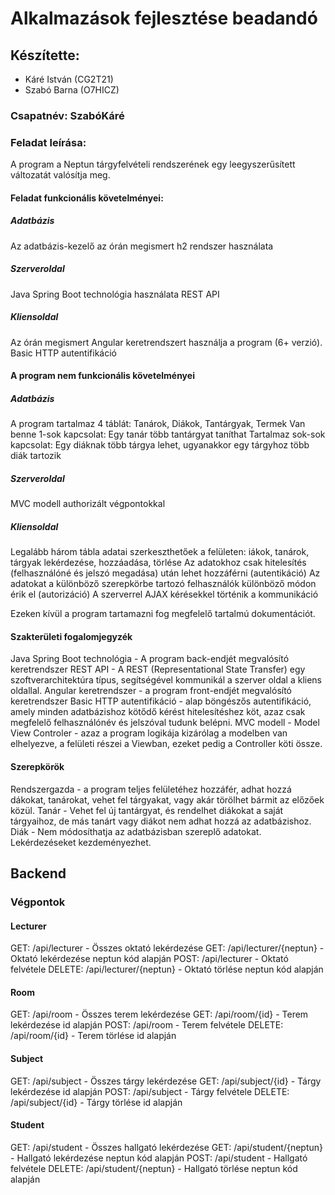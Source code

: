 # Alkalmazások fejlesztése beadandó
## Készítette:
- Káré István (CG2T21)
- Szabó Barna (O7HICZ)
### Csapatnév: SzabóKáré

### Feladat leírása:

A program a Neptun tárgyfelvételi rendszerének egy leegyszerűsített változatát valósítja meg.

#### Feladat funkcionális követelményei:
 ##### Adatbázis
 Az adatbázis-kezelő az órán megismert h2 rendszer használata
 
 ##### Szerveroldal
 Java Spring Boot technológia használata
 REST API
 
 ##### Kliensoldal
 Az órán megismert Angular keretrendszert használja a program (6+ verzió).
 Basic HTTP autentifikáció
 
#### A program nem funkcionális követelményei
 ##### Adatbázis
 A program tartalmaz 4 táblát: Tanárok, Diákok, Tantárgyak, Termek
 Van benne 1-sok kapcsolat: Egy tanár több tantárgyat taníthat
 Tartalmaz sok-sok kapcsolat: Egy diáknak több tárgya lehet, ugyanakkor egy tárgyhoz több diák tartozik
 
##### Szerveroldal
 MVC modell
 authorizált végpontokkal
 
##### Kliensoldal 
 Legalább három tábla adatai szerkeszthetőek a felületen: iákok, tanárok, tárgyak lekérdezése, hozzáadása, törlése
 Az adatokhoz csak hitelesítés (felhasználóné és jelszó megadása) után lehet hozzáférni (autentikáció)
 Az adatokat a különböző szerepkörbe tartozó felhasználók különböző módon érik el (autorizáció)
 A szerverrel AJAX kérésekkel történik a kommunikáció
 
 Ezeken kívül a program tartamazni fog megfelelő tartalmú dokumentációt.
 
 #### Szakterületi fogalomjegyzék
 Java Spring Boot technológia - A program back-endjét megvalósító keretrendszer
 REST API - A REST (Representational State Transfer) egy szoftverarchitektúra típus, segítségével kommunikál a szerver oldal a kliens oldallal.
 Angular keretrendszer - a program front-endjét megvalósító keretrendszer
 Basic HTTP autentifikáció - alap böngészős autentifikáció, amely minden adatbázishoz kötődő kérést hitelesítéshez köt, azaz csak megfelelő felhasználónév és jelszóval tudunk belépni.
 MVC modell - Model View Controler - azaz a program logikája kizárólag a modelben van elhelyezve, a felületi részei a Viewban, ezeket pedig a Controller köti össze.
 
 #### Szerepkörök
 
 Rendszergazda - a program teljes felületéhez hozzáfér, adhat hozzá dákokat, tanárokat, vehet fel tárgyakat, vagy akár törölhet bármit az előzőek közül.
 Tanár - Vehet fel új tantárgyat, és rendelhet diákokat a saját tárgyaihoz, de más tanárt vagy diákot nem adhat hozzá az adatbázishoz.
 Diák - Nem módosíthatja az adatbázisban szereplő adatokat. Lekérdezéseket kezdeményezhet.
 
 ## Backend
 
 ### Végpontok
 #### Lecturer
  GET: /api/lecturer - Összes oktató lekérdezése
  GET: /api/lecturer/{neptun} - Oktató lekérdezése neptun kód alapján
  POST: /api/lecturer - Oktató felvétele
  DELETE: /api/lecturer/{neptun} - Oktató törlése neptun kód alapján
  
 #### Room
  GET: /api/room - Összes terem lekérdezése
  GET: /api/room/{id} - Terem lekérdezése id alapján
  POST: /api/room - Terem felvétele
  DELETE: /api/room/{id} - Terem törlése id alapján
  
 #### Subject
  GET: /api/subject - Összes tárgy lekérdezése
  GET: /api/subject/{id} - Tárgy lekérdezése id alapján
  POST: /api/subject - Tárgy felvétele
  DELETE: /api/subject/{id} - Tárgy törlése id alapján
  
 #### Student
  GET: /api/student - Összes hallgató lekérdezése
  GET: /api/student/{neptun} - Hallgató lekérdezése neptun kód alapján
  POST: /api/student - Hallgató felvétele
  DELETE: /api/student/{neptun} - Hallgató törlése neptun kód alapján

  
